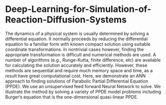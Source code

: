 # Deep-Learning-for-Simulation-of-Reaction-Diffusion-Systems
The dynamics of a physical system is usually determined by solving a differential equation. 
It normally proceeds by reducing the differential equation to a familiar form with known compact solution using suitable coordinate transformations. In nontrivial cases however, finding the appropriate transformation is difficult and numerical methods are used. A number of algorithms (e.g., Runge-Kutta, finite difference, etc) are available for calculating the solution accurately and efficiently. However, these methods are sequential and require much memory space and time, as a result have great computational cost. Here, we demonstrate an ANN approach to finding solutions of Parabolic Partial Differential Equation (PPDE). We use an unsupervised feed forward Neural Network to solve. We illustrate the method by solving a variety of PPDE model problems including Burger’s equation that is the one-dimensional quasi-linear PPDE. 

